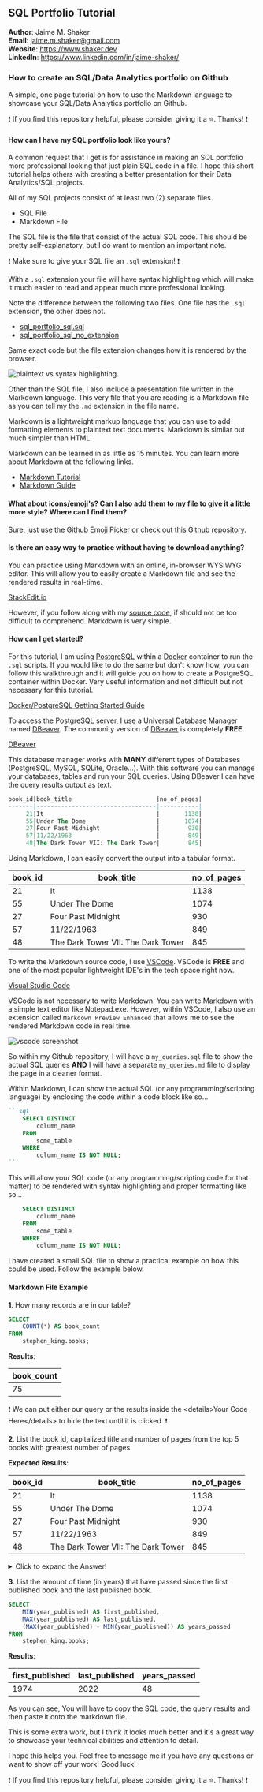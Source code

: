 ## SQL Portfolio Tutorial

**Author**: Jaime M. Shaker <br />
**Email**: jaime.m.shaker@gmail.com <br />
**Website**: https://www.shaker.dev <br />
**LinkedIn**: https://www.linkedin.com/in/jaime-shaker/  <br />

### How to create an SQL/Data Analytics portfolio on Github

A simple, one page tutorial on how to use the Markdown language to showcase your SQL/Data Analytics portfolio on Github.

:exclamation: If you find this repository helpful, please consider giving it a :star:. Thanks! :exclamation:

#### How can I have my SQL portfolio look like yours?

A common request that I get is for assistance in making an SQL portfolio more professional looking that just plain SQL code in a file.  I hope this short tutorial helps others with creating a better presentation for their Data Analytics/SQL projects.

All of my SQL projects consist of at least two (2) separate files.  
- SQL File
- Markdown File

The SQL file is the file that consist of the actual SQL code.  This should be pretty self-explanatory, but I do want to mention an important note. 

:exclamation:  Make sure to give your SQL file an `.sql` extension! :exclamation: 

With a `.sql` extension your file will have syntax highlighting which will make it much easier to read and appear much more professional looking.

Note the difference between the following two files.  One file has the `.sql` extension, the other does not.

- [sql_portfolio_sql.sql](./source_data/sql_scripts/sql_portfolio_tutorial.sql)
- [sql_portfolio_sql_no_extension](./source_data/sql_scripts/sql_portfolio_tutorial_no_extension)

Same exact code but the file extension changes how it is rendered by the browser.

![plaintext vs syntax highlighting](./source_data/images/plain_text_vs_highlighting.PNG)

Other than the SQL file, I also include a presentation file written in the Markdown language.  This very file that you are reading is a Markdown file as you can tell my the `.md` extension in the file name.

Markdown is a lightweight markup language that you can use to add formatting elements to plaintext text documents.  Markdown is similar but much simpler than HTML.

Markdown can be learned in as little as 15 minutes.  You can learn more about Markdown at the following links.  

- [Markdown Tutorial](https://www.markdowntutorial.com/)
- [Markdown Guide](https://www.markdownguide.org/getting-started/)

#### What about icons/emoji's?  Can I also add them to my file to give it a little more style?  Where can I find them?

Sure, just use the [Github Emoji Picker](https://github-emoji-picker.rickstaa.dev/) or check out this [Github repository](https://gist.github.com/rxaviers/7360908).

#### Is there an easy way to practice without having to download anything?

You can practice using Markdown with an online, in-browser WYSIWYG editor.  This will allow you to easily create a Markdown file and see the rendered results in real-time.

[StackEdit.io](https://stackedit.io/)

However, if you follow along with my [source code](https://raw.githubusercontent.com/iweld/sql_portfolio_tutorial/main/README.md?token=GHSAT0AAAAAACHE5256YAFERDD3WJZ3D3E4ZJCBUWA), if should not be too difficult to comprehend.  Markdown is very simple.

#### How can I get started?

For this tutorial, I am using [PostgreSQL](https://www.postgresql.org/) within a [Docker](https://www.docker.com/get-started/) container to run the `.sql` scripts. If you would like to do the same but don't know how, you can follow this walkthrough and it will guide you on how to create a PostgreSQL container within Docker. Very useful information and not difficult but not necessary for this tutorial.

[Docker/PostgreSQL Getting Started Guide](https://github.com/iweld/SQL_Coding_Challenge/blob/main/walkthrough/WALKTHROUGH_1_DOCKER.md)

To access the PostgreSQL server, I use a Universal Database Manager named [DBeaver](https://dbeaver.io/).  The community version of [DBeaver](https://dbeaver.io/) is completely **FREE**.  

[DBeaver](https://dbeaver.io/)

This database manager works with **MANY** different types of Databases (PostgreSQL, MySQL, SQLite, Oracle...).  With this software you can manage your databases, tables and run your SQL queries.  Using DBeaver I can have the query results output as text.

```sql
book_id|book_title                        |no_of_pages|
-------|----------------------------------|-----------|
     21|It                                |       1138|
     55|Under The Dome                    |       1074|
     27|Four Past Midnight                |        930|
     57|11/22/1963                        |        849|
     48|The Dark Tower VII: The Dark Tower|        845|
```

Using Markdown, I can easily convert the output into a tabular format.

book_id|book_title                        |no_of_pages|
-------|----------------------------------|-----------|
21|It                                |       1138|
55|Under The Dome                    |       1074|
27|Four Past Midnight                |        930|
57|11/22/1963                        |        849|
48|The Dark Tower VII: The Dark Tower|        845|

To write the Markdown source code, I use [VSCode](https://code.visualstudio.com/).  VSCode is **FREE** and one of the most popular lightweight IDE's in the tech space right now.

[Visual Studio Code](https://code.visualstudio.com/)

VSCode is not necessary to write Markdown.  You can write Markdown with a simple text editor like Notepad.exe.  However, within VSCode, I also use an extension called `Markdown Preview Enhanced` that allows me to see the rendered Markdown code in real time.

![vscode screenshot](./source_data/images/rendered_markdown.PNG)

So within my Github repository, I will have a `my_queries.sql` file to show the actual SQL queries **AND** I will have a separate `my_queries.md` file to display the page in a cleaner format.

Within Markdown, I can show the actual SQL (or any programming/scripting language) by enclosing the code within a code block like so...


````markdown
```sql
	SELECT DISTINCT 
		column_name
	FROM 
		some_table
	WHERE
		column_name IS NOT NULL;
```
````

This will allow your SQL code (or any programming/scripting code for that matter) to be rendered with syntax highlighting and proper formatting like so...

```sql
	SELECT DISTINCT 
		column_name
	FROM 
		some_table
	WHERE
		column_name IS NOT NULL;
```

I have created a small SQL file to show a practical example on how this could be used.  Follow the example below.

#### Markdown File Example

**1**. How many records are in our table?

```sql
SELECT 
	COUNT(*) AS book_count
FROM
	stephen_king.books;
```

**Results**:

book_count|
----------|
75|

:exclamation:  We can put either our query or the results inside the \<details>Your Code Here\</details> to hide the text until it is clicked. :exclamation: 

<p>

**2**. List the book id, capitalized title and number of pages from the top 5 books with greatest number of pages.

**Expected Results**:

book_id|book_title                        |no_of_pages|
-------|----------------------------------|-----------|
21|It                                |       1138|
55|Under The Dome                    |       1074|
27|Four Past Midnight                |        930|
57|11/22/1963                        |        849|
48|The Dark Tower VII: The Dark Tower|        845|

<details>
  <summary>Click to expand the Answer!</summary>

  ##### Answer:

```sql
SELECT 
	book_id,
	INITCAP(book_title) AS book_title,
	no_of_pages
FROM
	stephen_king.books
ORDER BY 
	no_of_pages DESC
LIMIT 5;
```
</details>
</p>

**3**. List the amount of time (in years) that have passed since the first published book and the last published book.

```sql
SELECT
	MIN(year_published) AS first_published,
	MAX(year_published) AS last_published,
	(MAX(year_published) - MIN(year_published)) AS years_passed
FROM
	stephen_king.books;
```

**Results**:

first_published|last_published|years_passed|
---------------|--------------|------------|
1974|          2022|          48|

As you can see, You will have to copy the SQL code, the query results and then paste it onto the markdown file. 

This is some extra work, but I think it looks much better and it's a great way to showcase your technical abilities and attention to detail.

I hope this helps you.  Feel free to message me if you have any questions or want to show off your work!  Good luck!

:exclamation: If you find this repository helpful, please consider giving it a :star:. Thanks! :exclamation: